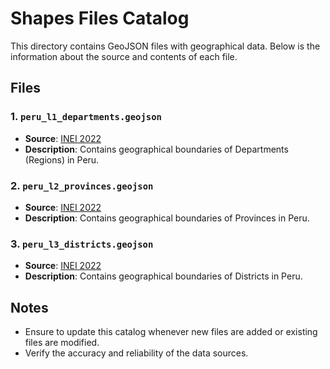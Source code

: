 # Shapes Files Catalog

This directory contains GeoJSON files with geographical data. Below is the information about the source and contents of each file.

## Files

### 1. `peru_l1_departments.geojson`
- **Source**: [INEI 2022](https://www.gob.pe/inei/)
- **Description**: Contains geographical boundaries of Departments (Regions) in Peru.

### 2. `peru_l2_provinces.geojson`
- **Source**: [INEI 2022](https://www.gob.pe/inei/)
- **Description**: Contains geographical boundaries of Provinces in Peru.

### 3. `peru_l3_districts.geojson`
- **Source**: [INEI 2022](https://www.gob.pe/inei/)
- **Description**: Contains geographical boundaries of Districts in Peru.

## Notes
- Ensure to update this catalog whenever new files are added or existing files are modified.
- Verify the accuracy and reliability of the data sources.